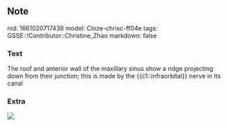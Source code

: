 ## Note
nid: 1661020717438
model: Cloze-chrisc-ff04e
tags: GSSE::!Contributor::Christine_Zhao
markdown: false

### Text
<div>
  <div>
    <div>
      <div>
        The roof and anterior wall of the maxillary sinus show a
        ridge projecting down from their junction; this is made by
        the {{c1::infraorbital}} nerve in its canal
      </div>
    </div>
  </div>
</div>

### Extra
<img src="paste-29dd6e4628f94e5ff057fd338d28ad258947fa85.jpg">
